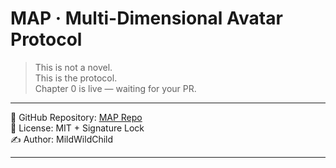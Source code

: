 # MAP · Multi-Dimensional Avatar Protocol

> This is not a novel.  
> This is the protocol.  
> Chapter 0 is live — waiting for your PR.  

---

📌 GitHub Repository: [MAP Repo](https://github.com/MildWildChild/Multi-Dimensional-Avatar-Protocol)  
📎 License: MIT + Signature Lock  
✍ Author: MildWildChild  

---
